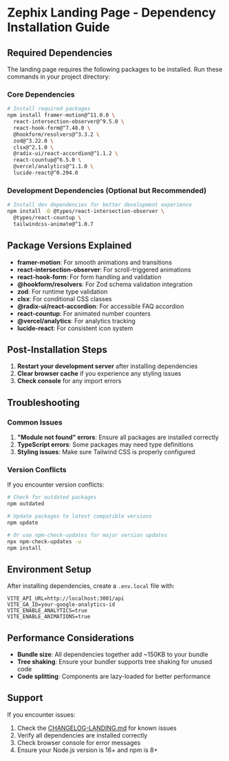 # Zephix Landing Page - Dependency Installation Guide

## Required Dependencies

The landing page requires the following packages to be installed. Run these commands in your project directory:

### Core Dependencies

```bash
# Install required packages
npm install framer-motion@^11.0.0 \
  react-intersection-observer@^9.5.0 \
  react-hook-form@^7.48.0 \
  @hookform/resolvers@^3.3.2 \
  zod@^3.22.0 \
  clsx@^2.1.0 \
  @radix-ui/react-accordion@^1.1.2 \
  react-countup@^6.5.0 \
  @vercel/analytics@^1.1.0 \
  lucide-react@^0.294.0
```

### Development Dependencies (Optional but Recommended)

```bash
# Install dev dependencies for better development experience
npm install -D @types/react-intersection-observer \
  @types/react-countup \
  tailwindcss-animate@^1.0.7
```

## Package Versions Explained

- **framer-motion**: For smooth animations and transitions
- **react-intersection-observer**: For scroll-triggered animations
- **react-hook-form**: For form handling and validation
- **@hookform/resolvers**: For Zod schema validation integration
- **zod**: For runtime type validation
- **clsx**: For conditional CSS classes
- **@radix-ui/react-accordion**: For accessible FAQ accordion
- **react-countup**: For animated number counters
- **@vercel/analytics**: For analytics tracking
- **lucide-react**: For consistent icon system

## Post-Installation Steps

1. **Restart your development server** after installing dependencies
2. **Clear browser cache** if you experience any styling issues
3. **Check console** for any import errors

## Troubleshooting

### Common Issues

1. **"Module not found" errors**: Ensure all packages are installed correctly
2. **TypeScript errors**: Some packages may need type definitions
3. **Styling issues**: Make sure Tailwind CSS is properly configured

### Version Conflicts

If you encounter version conflicts:

```bash
# Check for outdated packages
npm outdated

# Update packages to latest compatible versions
npm update

# Or use npm-check-updates for major version updates
npx npm-check-updates -u
npm install
```

## Environment Setup

After installing dependencies, create a `.env.local` file with:

```env
VITE_API_URL=http://localhost:3001/api
VITE_GA_ID=your-google-analytics-id
VITE_ENABLE_ANALYTICS=true
VITE_ENABLE_ANIMATIONS=true
```

## Performance Considerations

- **Bundle size**: All dependencies together add ~150KB to your bundle
- **Tree shaking**: Ensure your bundler supports tree shaking for unused code
- **Code splitting**: Components are lazy-loaded for better performance

## Support

If you encounter issues:

1. Check the [CHANGELOG-LANDING.md](./CHANGELOG-LANDING.md) for known issues
2. Verify all dependencies are installed correctly
3. Check browser console for error messages
4. Ensure your Node.js version is 16+ and npm is 8+


